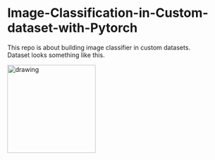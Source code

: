 # Image-Classification-in-Custom-dataset-with-Pytorch
This repo is about building image classifier in custom datasets.  
Dataset looks something like this.
<!-- ![image](https://user-images.githubusercontent.com/40908371/175806103-01d7d07e-54aa-4e44-9adf-5cf9233e00de.png) -->
<img src="[drawing.jpg](https://user-images.githubusercontent.com/40908371/175806103-01d7d07e-54aa-4e44-9adf-5cf9233e00de.png)" alt="drawing" width="200"/>
